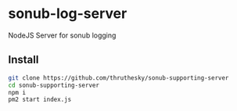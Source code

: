 # sonub-log-server

NodeJS Server for sonub logging

## Install

```` sh
git clone https://github.com/thruthesky/sonub-supporting-server
cd sonub-supporting-server
npm i
pm2 start index.js
````
